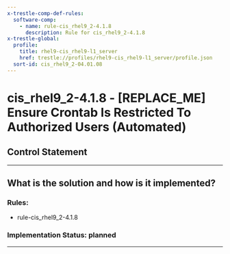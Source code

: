 ```yaml
---
x-trestle-comp-def-rules:
  software-comp:
    - name: rule-cis_rhel9_2-4.1.8
      description: Rule for cis_rhel9_2-4.1.8
x-trestle-global:
  profile:
    title: rhel9-cis_rhel9-l1_server
    href: trestle://profiles/rhel9-cis_rhel9-l1_server/profile.json
  sort-id: cis_rhel9_2-04.01.08
---
```


# cis_rhel9_2-4.1.8 - \[REPLACE_ME\] Ensure Crontab Is Restricted To Authorized Users (Automated)

## Control Statement

______________________________________________________________________

## What is the solution and how is it implemented?

<!-- For implementation status enter one of: implemented, partial, planned, alternative, not-applicable -->

<!-- Note that the list of rules under ### Rules: is read-only and changes will not be captured after assembly to JSON -->

<!-- Add control implementation description here for control: cis_rhel9_2-4.1.8 -->

### Rules:

  - rule-cis_rhel9_2-4.1.8

### Implementation Status: planned

______________________________________________________________________
